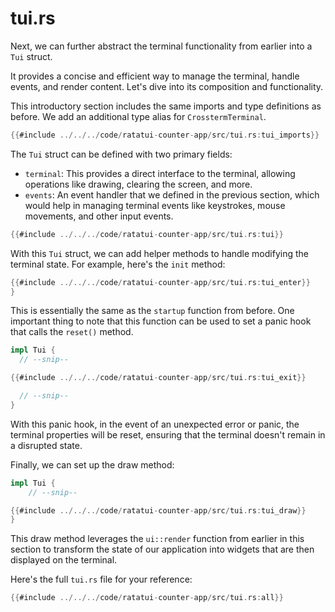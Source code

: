 # tui.rs

Next, we can further abstract the terminal functionality from earlier into a `Tui` struct.

It provides a concise and efficient way to manage the terminal, handle events, and render content.
Let's dive into its composition and functionality.

This introductory section includes the same imports and type definitions as before. We add an
additional type alias for `CrosstermTerminal`.

```rust
{{#include ../../../code/ratatui-counter-app/src/tui.rs:tui_imports}}
```

The `Tui` struct can be defined with two primary fields:

- `terminal`: This provides a direct interface to the terminal, allowing operations like drawing,
  clearing the screen, and more.
- `events`: An event handler that we defined in the previous section, which would help in managing
  terminal events like keystrokes, mouse movements, and other input events.

```rust
{{#include ../../../code/ratatui-counter-app/src/tui.rs:tui}}
```

With this `Tui` struct, we can add helper methods to handle modifying the terminal state. For
example, here's the `init` method:

```rust
{{#include ../../../code/ratatui-counter-app/src/tui.rs:tui_enter}}
}
```

This is essentially the same as the `startup` function from before. One important thing to note that
this function can be used to set a panic hook that calls the `reset()` method.

```rust
impl Tui {
  // --snip--

{{#include ../../../code/ratatui-counter-app/src/tui.rs:tui_exit}}

  // --snip--
}
```

With this panic hook, in the event of an unexpected error or panic, the terminal properties will be
reset, ensuring that the terminal doesn't remain in a disrupted state.

Finally, we can set up the draw method:

```rust
impl Tui {
    // --snip--

{{#include ../../../code/ratatui-counter-app/src/tui.rs:tui_draw}}
}
```

This draw method leverages the `ui::render` function from earlier in this section to transform the
state of our application into widgets that are then displayed on the terminal.

Here's the full `tui.rs` file for your reference:

```rust
{{#include ../../../code/ratatui-counter-app/src/tui.rs:all}}
```
